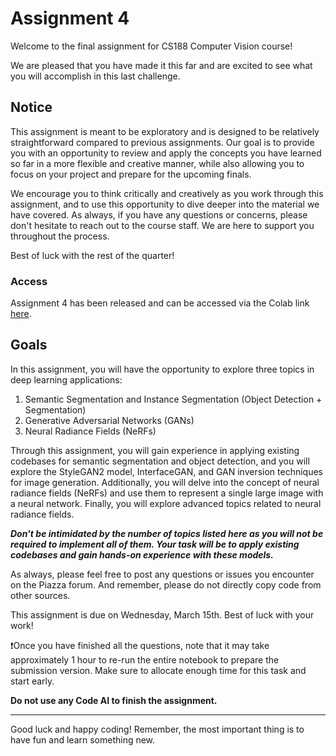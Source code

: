 # Assignment 4

Welcome to the final assignment for CS188 Computer Vision course! 

We are pleased that you have made it this far and are excited to see what you will accomplish in this last challenge.

## Notice

This assignment is meant to be exploratory and is designed to be relatively straightforward compared to previous assignments. Our goal is to provide you with an opportunity to review and apply the concepts you have learned so far in a more flexible and creative manner, while also allowing you to focus on your project and prepare for the upcoming finals.

We encourage you to think critically and creatively as you work through this assignment, and to use this opportunity to dive deeper into the material we have covered. As always, if you have any questions or concerns, please don't hesitate to reach out to the course staff. We are here to support you throughout the process.

Best of luck with the rest of the quarter!

### Access
Assignment 4 has been released and can be accessed via the Colab link [here](https://colab.research.google.com/drive/1yLCzioaemotm7OmTel28VB1fzYtFIKJv?usp=sharing).


## Goals
In this assignment, you will have the opportunity to explore three topics in deep learning applications:

1. Semantic Segmentation and Instance Segmentation (Object Detection + Segmentation)
2. Generative Adversarial Networks (GANs)
3. Neural Radiance Fields (NeRFs)

Through this assignment, you will gain experience in applying existing codebases for semantic segmentation and object detection, and you will explore the StyleGAN2 model, InterfaceGAN, and GAN inversion techniques for image generation. Additionally, you will delve into the concept of neural radiance fields (NeRFs) and use them to represent a single large image with a neural network. Finally, you will explore advanced topics related to neural radiance fields.

***Don't be intimidated by the number of topics listed here as you will not be required to implement all of them. Your task will be to apply existing codebases and gain hands-on experience with these models.***

As always, please feel free to post any questions or issues you encounter on the Piazza forum. And remember, please do not directly copy code from other sources.

This assignment is due on Wednesday, March 15th. Best of luck with your work!

❗Once you have finished all the questions, note that it may take approximately 1 hour to re-run the entire notebook to prepare the submission version. Make sure to allocate enough time for this task and start early.

**Do not use any Code AI to finish the assignment.**


---

Good luck and happy coding! Remember, the most important thing is to have fun and learn something new.
